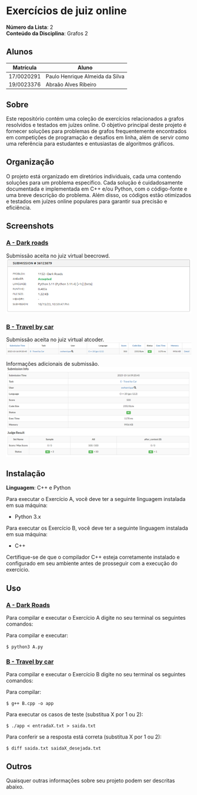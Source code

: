 # Exercícios de juiz online

**Número da Lista**: 2<br>
**Conteúdo da Disciplina**: Grafos 2<br>

## Alunos

| Matrícula  | Aluno                           |
| ---------- | ------------------------------- |
| 17/0020291 | Paulo Henrique Almeida da Silva |
| 19/0023376 | Abraão Alves Ribeiro            |

## Sobre

Este repositório contém uma coleção de exercícios relacionados a grafos resolvidos e testados em juízes online. O objetivo principal deste projeto é fornecer soluções para problemas de grafos frequentemente encontrados em competições de programação e desafios em linha, além de servir como uma referência para estudantes e entusiastas de algoritmos gráficos.

## Organização

O projeto está organizado em diretórios individuais, cada uma contendo soluções para um problema específico. Cada solução é cuidadosamente documentada e implementada em C++ e/ou Python, com o código-fonte e uma breve descrição do problema. Além disso, os códigos estão otimizados e testados em juízes online populares para garantir sua precisão e eficiência.

## Screenshots

### [A - Dark roads](./A/A.pdf)

Submissão aceita no juiz virtual beecrowd.
![](./A/A.png)

### [B - Travel by car](https://atcoder.jp/contests/abc143/tasks/abc143_e)

Submissão aceita no juiz virtual atcoder.
![](./B/B.png)

Informações adicionais de submissão.
![](./B/B_sub-info.png)

## Instalação

**Linguagem**: C++ e Python<br>

Para executar o Exercício A, você deve ter a seguinte linguagem instalada em sua máquina:

- Python 3.x

Para executar os Exercício B, você deve ter a seguinte linguagem instalada em sua máquina:

- C++

Certifique-se de que o compilador C++ esteja corretamente instalado e configurado em seu ambiente antes de prosseguir com a execução do exercício.

## Uso

### [A - Dark Roads](./A/A.pdf)

Para compilar e executar o Exercício A digite no seu terminal os seguintes comandos:

Para compilar e executar:

```
$ python3 A.py
```

### [B - Travel by car](https://atcoder.jp/contests/abc143/tasks/abc143_e)

Para compilar e executar o Exercício B digite no seu terminal os seguintes comandos:

Para compilar:

```
$ g++ B.cpp -o app
```

Para executar os casos de teste (substitua X por 1 ou 2):

```
$ ./app < entradaX.txt > saida.txt
```

Para conferir se a resposta está correta (substitua X por 1 ou 2):

```
$ diff saida.txt saidaX_desejada.txt
```

## Outros

Quaisquer outras informações sobre seu projeto podem ser descritas abaixo.
